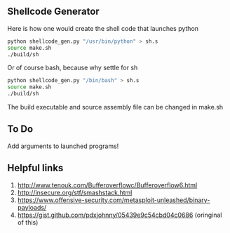Shellcode Generator
---

Here is how one would create the shell code that launches python
```bash
python shellcode_gen.py "/usr/bin/python" > sh.s
source make.sh
./build/sh
```

Or of course bash, because why settle for sh
```bash
python shellcode_gen.py "/bin/bash" > sh.s
source make.sh
./build/sh
```


The build executable and source assembly file can be changed in make.sh

To Do
---
Add arguments to launched programs!

Helpful links
---
1. http://www.tenouk.com/Bufferoverflowc/Bufferoverflow6.html
2. http://insecure.org/stf/smashstack.html
3. https://www.offensive-security.com/metasploit-unleashed/binary-payloads/
4. https://gist.github.com/pdxjohnny/05439e9c54cbd04c0686 (oringinal of this)
